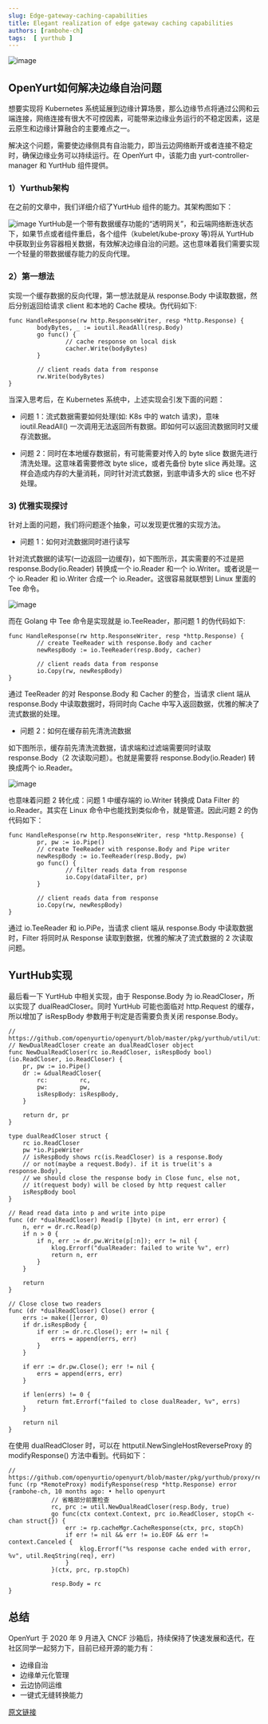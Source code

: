 ```yaml
---
slug: Edge-gateway-caching-capabilities
title: Elegant realization of edge gateway caching capabilities
authors: [rambohe-ch]
tags:  [ yurthub ]
---
```




![image](../static/img/blog/OpenYurt.png)


## OpenYurt如何解决边缘自治问题

想要实现将 Kubernetes 系统延展到边缘计算场景，那么边缘节点将通过公网和云端连接，网络连接有很大不可控因素，可能带来边缘业务运行的不稳定因素，这是云原生和边缘计算融合的主要难点之一。

解决这个问题，需要使边缘侧具有自治能力，即当云边网络断开或者连接不稳定时，确保边缘业务可以持续运行。在 OpenYurt 中，该能力由 yurt-controller-manager 和 YurtHub 组件提供。

<!--truncate-->

### 1）Yurthub架构
在之前的文章中，我们详细介绍了YurtHub 组件的能力。其架构图如下：

![image](../static/img/blog/yurthub.png)
YurtHub是一个带有数据缓存功能的“透明网关”，和云端网络断连状态下，如果节点或者组件重启，各个组件（kubelet/kube-proxy 等)将从 YurtHub 中获取到业务容器相关数据，有效解决边缘自治的问题。这也意味着我们需要实现一个轻量的带数据缓存能力的反向代理。



### 2）第一想法
实现一个缓存数据的反向代理，第一想法就是从 response.Body 中读取数据，然后分别返回给请求 client 和本地的 Cache 模块。伪代码如下:
```
func HandleResponse(rw http.ResponseWriter, resp *http.Response) {
        bodyBytes, _ := ioutil.ReadAll(resp.Body)
        go func() {
                // cache response on local disk
                cacher.Write(bodyBytes)
        }

        // client reads data from response
        rw.Write(bodyBytes)
}
```

当深入思考后，在 Kubernetes 系统中，上述实现会引发下面的问题：

- 问题 1：流式数据需要如何处理(如: K8s 中的 watch 请求)，意味 ioutil.ReadAll() 一次调用无法返回所有数据。即如何可以返回流数据同时又缓存流数据。

- 问题 2：同时在本地缓存数据前，有可能需要对传入的 byte slice 数据先进行清洗处理。这意味着需要修改 byte slice，或者先备份 byte slice 再处理。这样会造成内存的大量消耗，同时针对流式数据，到底申请多大的 slice 也不好处理。


### 3) 优雅实现探讨


针对上面的问题，我们将问题逐个抽象，可以发现更优雅的实现方法。

- 问题 1：如何对流数据同时进行读写

针对流式数据的读写(一边返回一边缓存)，如下图所示，其实需要的不过是把 response.Body(io.Reader) 转换成一个 io.Reader 和一个 io.Writer。或者说是一个 io.Reader 和 io.Writer 合成一个 io.Reader。这很容易就联想到 Linux 里面的 Tee 命令。

![image](../static/img/blog/responsebody_write.png)


而在 Golang 中 Tee 命令是实现就是 io.TeeReader，那问题 1 的伪代码如下:
``` 
func HandleResponse(rw http.ResponseWriter, resp *http.Response) {
        // create TeeReader with response.Body and cacher
        newRespBody := io.TeeReader(resp.Body, cacher)

        // client reads data from response
        io.Copy(rw, newRespBody)
}
```

通过 TeeReader 的对 Response.Body 和 Cacher 的整合，当请求 client 端从 response.Body 中读取数据时，将同时向 Cache 中写入返回数据，优雅的解决了流式数据的处理。

- 问题 2：如何在缓存前先清洗流数据

如下图所示，缓存前先清洗流数据，请求端和过滤端需要同时读取 response.Body（2 次读取问题）。也就是需要将 response.Body(io.Reader) 转换成两个 io.Reader。

![image](../static/img/blog/responseread.png)



也意味着问题 2 转化成：问题 1 中缓存端的 io.Writer 转换成 Data Filter 的 io.Reader。其实在 Linux 命令中也能找到类似命令，就是管道。因此问题 2 的伪代码如下：
``` 
func HandleResponse(rw http.ResponseWriter, resp *http.Response) {
        pr, pw := io.Pipe()
        // create TeeReader with response.Body and Pipe writer
        newRespBody := io.TeeReader(resp.Body, pw)
        go func() {
                // filter reads data from response 
                io.Copy(dataFilter, pr)
        }

        // client reads data from response
        io.Copy(rw, newRespBody)
}
```
通过 io.TeeReader 和 io.PiPe，当请求 client 端从 response.Body 中读取数据时，Filter 将同时从 Response 读取到数据，优雅的解决了流式数据的 2 次读取问题。

## YurtHub实现
最后看一下 YurtHub 中相关实现，由于 Response.Body 为 io.ReadCloser，所以实现了 dualReadCloser。同时 YurtHub 可能也面临对 http.Request 的缓存，所以增加了 isRespBody 参数用于判定是否需要负责关闭 response.Body。
``` 
// https://github.com/openyurtio/openyurt/blob/master/pkg/yurthub/util/util.go#L156
// NewDualReadCloser create an dualReadCloser object
func NewDualReadCloser(rc io.ReadCloser, isRespBody bool) (io.ReadCloser, io.ReadCloser) {
    pr, pw := io.Pipe()
    dr := &dualReadCloser{
        rc:         rc,
        pw:         pw,
        isRespBody: isRespBody,
    }

    return dr, pr
}

type dualReadCloser struct {
    rc io.ReadCloser
    pw *io.PipeWriter
    // isRespBody shows rc(is.ReadCloser) is a response.Body
    // or not(maybe a request.Body). if it is true(it's a response.Body),
    // we should close the response body in Close func, else not,
    // it(request body) will be closed by http request caller
    isRespBody bool
}

// Read read data into p and write into pipe
func (dr *dualReadCloser) Read(p []byte) (n int, err error) {
    n, err = dr.rc.Read(p)
    if n > 0 {
        if n, err := dr.pw.Write(p[:n]); err != nil {
            klog.Errorf("dualReader: failed to write %v", err)
            return n, err
        }
    }

    return
}

// Close close two readers
func (dr *dualReadCloser) Close() error {
    errs := make([]error, 0)
    if dr.isRespBody {
        if err := dr.rc.Close(); err != nil {
            errs = append(errs, err)
        }
    }

    if err := dr.pw.Close(); err != nil {
        errs = append(errs, err)
    }

    if len(errs) != 0 {
        return fmt.Errorf("failed to close dualReader, %v", errs)
    }

    return nil
}
```

在使用 dualReadCloser 时，可以在 httputil.NewSingleHostReverseProxy 的 modifyResponse() 方法中看到。代码如下：
``` 
// https://github.com/openyurtio/openyurt/blob/master/pkg/yurthub/proxy/remote/remote.go#L85
func (rp *RemoteProxy) modifyResponse(resp *http.Response) error {rambohe-ch, 10 months ago: • hello openyurt
            // 省略部分前置检查                                                          
            rc, prc := util.NewDualReadCloser(resp.Body, true)
            go func(ctx context.Context, prc io.ReadCloser, stopCh <-chan struct{}) {
                err := rp.cacheMgr.CacheResponse(ctx, prc, stopCh)
                if err != nil && err != io.EOF && err != context.Canceled {
                    klog.Errorf("%s response cache ended with error, %v", util.ReqString(req), err)
                }
            }(ctx, prc, rp.stopCh)

            resp.Body = rc
}
```

## 总结
OpenYurt 于 2020 年 9 月进入 CNCF 沙箱后，持续保持了快速发展和迭代，在社区同学一起努力下，目前已经开源的能力有：

- 边缘自治
- 边缘单元化管理
- 云边协同运维
- 一键式无缝转换能力

[原文链接](https://mp.weixin.qq.com/s/vdFrCDiIhPLVbOnf6vRxEw)
